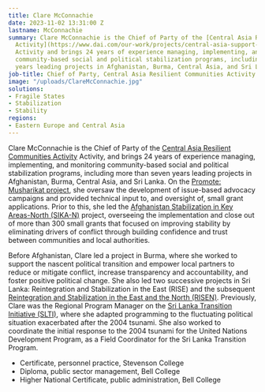 ```yaml
---
title: Clare McConnachie
date: 2023-11-02 13:31:00 Z
lastname: McConnachie
summary: Clare McConnachie is the Chief of Party of the [Central Asia Resilient Communities
  Activity](https://www.dai.com/our-work/projects/central-asia-support-for-stable-societies-casss)
  Activity and brings 24 years of experience managing, implementing, and monitoring
  community-based social and political stabilization programs, including over seven
  years leading projects in Afghanistan, Burma, Central Asia, and Sri Lanka.
job-title: Chief of Party, Central Asia Resilient Communities Activity
image: "/uploads/ClareMcConnachie.jpg"
solutions:
- Fragile States
- Stabilization
- Stability
regions:
- Eastern Europe and Central Asia
---
```


Clare McConnachie is the Chief of Party of the [Central Asia Resilient Communities Activity](https://www.dai.com/our-work/projects/central-asia-support-for-stable-societies-casss) Activity, and brings 24 years of experience managing, implementing, and monitoring community-based social and political stabilization programs, including more than seven years leading projects in Afghanistan, Burma, Central Asia, and Sri Lanka. On the [Promote: Musharikat project](https://www.dai.com/our-work/projects/afghanistan-musharikat), she oversaw the development of issue-based advocacy campaigns and provided technical input to, and oversight of, small grant applications. Prior to this, she led the [Afghanistan Stabilization in Key Areas-North (SIKA-N)](https://www.dai.com/our-work/projects/afghanistan-stability-key-areas-north-sika-north) project, overseeing the implementation and close out of more than 300 small grants that focused on improving stability by eliminating drivers of conflict through building confidence and trust between communities and local authorities. 

Before Afghanistan, Clare led a project in Burma, where she worked to support the nascent political transition and empower local partners to reduce or mitigate conflict, increase transparency and accountability, and foster positive political change. She also led two successive projects in Sri Lanka: Reintegration and Stabilization in the East (RISE) and the subsequent [Reintegration and Stabilization in the East and the North (RISEN)](https://www.dai.com/our-work/projects/sri-lanka-reintegration-and-stabilization-east-and-north-risen). Previously, Clare was the Regional Program Manager on the [Sri Lanka Transition Initiative (SLTI)](https://www.dai.com/our-work/projects/sri-lanka-transition-initiatives-project-slti), where she adapted programming to the fluctuating political situation exacerbated after the 2004 tsunami. She also worked to coordinate the initial response to the 2004 tsunami for the United Nations Development Program, as a Field Coordinator for the Sri Lanka Transition Program. 

* Certificate, personnel practice, Stevenson College
* Diploma, public sector management, Bell College
* Higher National Certificate, public administration, Bell College